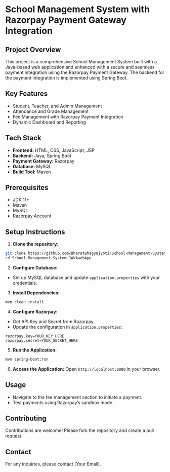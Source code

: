 # School Management System with Razorpay Payment Gateway Integration

## Project Overview
This project is a comprehensive School Management System built with a Java-based web application and enhanced with a secure and seamless payment integration using the Razorpay Payment Gateway. The backend for the payment integration is implemented using Spring Boot.

## Key Features
- Student, Teacher, and Admin Management
- Attendance and Grade Management
- Fee Management with Razorpay Payment Integration
- Dynamic Dashboard and Reporting

## Tech Stack
- **Frontend:** HTML, CSS, JavaScript, JSP
- **Backend:** Java, Spring Boot
- **Payment Gateway:** Razorpay
- **Database:** MySQL
- **Build Tool:** Maven

## Prerequisites
- JDK 11+
- Maven
- MySQL
- Razorpay Account

## Setup Instructions
1. **Clone the repository:**
```bash
git clone https://github.com/BharatBhagyajyoti/School-Management-System-JAVAwebApp.git
cd School-Management-System-JAVAwebApp
```

2. **Configure Database:**
- Set up MySQL database and update `application.properties` with your credentials.

3. **Install Dependencies:**
```bash
mvn clean install
```

4. **Configure Razorpay:**
- Get API Key and Secret from Razorpay.
- Update the configuration in `application.properties`:
```properties
razorpay.key=YOUR_KEY_HERE
razorpay.secret=YOUR_SECRET_HERE
```

5. **Run the Application:**
```bash
mvn spring-boot:run
```

6. **Access the Application:**
Open `http://localhost:8080` in your browser.

## Usage
- Navigate to the fee management section to initiate a payment.
- Test payments using Razorpay’s sandbox mode.

## Contributing
Contributions are welcome! Please fork the repository and create a pull request.


## Contact
For any inquiries, please contact [Your Email].

